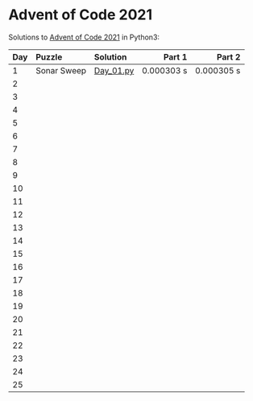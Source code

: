 # Advent of Code 2021

Solutions to [Advent of Code 2021](https://adventofcode.com/2021/) in Python3:

| Day | Puzzle      | Solution                      | Part 1     | Part 2     |
| :-- | :---------- | :-----------------------------| ---------: | ---------: |
| 1   | Sonar Sweep | [Day_01.py](Day-01/Day_01.py) | 0.000303 s | 0.000305 s |
| 2   |             |                               |            |            |
| 3   |             |                               |            |            |
| 4   |             |                               |            |            |
| 5   |             |                               |            |            |
| 6   |             |                               |            |            |
| 7   |             |                               |            |            |
| 8   |             |                               |            |            |
| 9   |             |                               |            |            |
| 10  |             |                               |            |            |
| 11  |             |                               |            |            |
| 12  |             |                               |            |            |
| 13  |             |                               |            |            |
| 14  |             |                               |            |            |
| 15  |             |                               |            |            |
| 16  |             |                               |            |            |
| 17  |             |                               |            |            |
| 18  |             |                               |            |            |
| 19  |             |                               |            |            |
| 20  |             |                               |            |            |
| 21  |             |                               |            |            |
| 22  |             |                               |            |            |
| 23  |             |                               |            |            |
| 24  |             |                               |            |            |
| 25  |             |                               |            |            |
